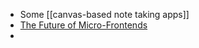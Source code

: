 - Some [[canvas-based note taking apps]]
- [The Future of Micro-Frontends](https://betterprogramming.pub/the-future-of-micro-frontends-2f527f97d506)
-